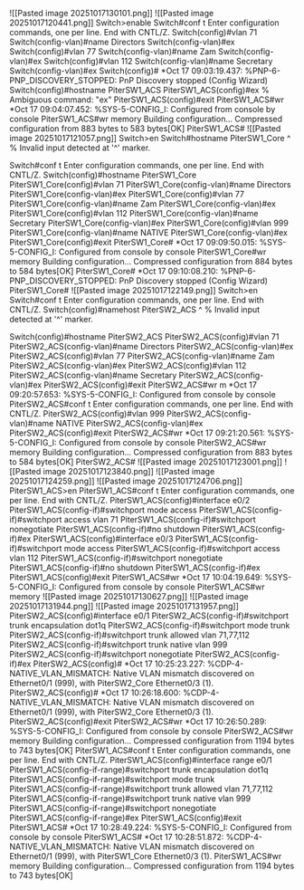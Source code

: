 ![[Pasted image 20251017130101.png]]
![[Pasted image 20251017120441.png]]
Switch>enable
Switch#conf t
Enter configuration commands, one per line.  End with CNTL/Z.
Switch(config)#vlan 71
Switch(config-vlan)#name Directors
Switch(config-vlan)#ex
Switch(config)#vlan 77
Switch(config-vlan)#name Zam
Switch(config-vlan)#ex
Switch(config)#vlan 112
Switch(config-vlan)#name Secretary
Switch(config-vlan)#ex
Switch(config)#
*Oct 17 09:03:19.437: %PNP-6-PNP_DISCOVERY_STOPPED: PnP Discovery stopped (Config Wizard)
Switch(config)#hostname PiterSW1_ACS
PiterSW1_ACS(config)#ex
% Ambiguous command:  "ex"
PiterSW1_ACS(config)#exit
PiterSW1_ACS#wr
*Oct 17 09:04:07.452: %SYS-5-CONFIG_I: Configured from console by console
PiterSW1_ACS#wr memory
Building configuration...
Compressed configuration from 883 bytes to 583 bytes[OK]
PiterSW1_ACS#
![[Pasted image 20251017121057.png]]
Switch>en
Switch#hostname PiterSW1_Core
        ^
% Invalid input detected at '^' marker.

Switch#conf t
Enter configuration commands, one per line.  End with CNTL/Z.
Switch(config)#hostname PiterSW1_Core
PiterSW1_Core(config)#vlan 71
PiterSW1_Core(config-vlan)#name Directors
PiterSW1_Core(config-vlan)#ex
PiterSW1_Core(config)#vlan 77
PiterSW1_Core(config-vlan)#name Zam
PiterSW1_Core(config-vlan)#ex
PiterSW1_Core(config)#vlan 112
PiterSW1_Core(config-vlan)#name Secretary
PiterSW1_Core(config-vlan)#ex
PiterSW1_Core(config)#vlan 999
PiterSW1_Core(config-vlan)#name NATIVE
PiterSW1_Core(config-vlan)#ex
PiterSW1_Core(config)#exit
PiterSW1_Core#
*Oct 17 09:09:50.015: %SYS-5-CONFIG_I: Configured from console by console
PiterSW1_Core#wr memory
Building configuration...
Compressed configuration from 884 bytes to 584 bytes[OK]
PiterSW1_Core#
*Oct 17 09:10:08.210: %PNP-6-PNP_DISCOVERY_STOPPED: PnP Discovery stopped (Config Wizard)
PiterSW1_Core#
![[Pasted image 20251017122149.png]]
Switch>en
Switch#conf t
Enter configuration commands, one per line.  End with CNTL/Z.
Switch(config)#namehost PiterSW2_ACS
                ^
% Invalid input detected at '^' marker.

Switch(config)#hostname PiterSW2_ACS
PiterSW2_ACS(config)#vlan 71
PiterSW2_ACS(config-vlan)#name Directors
PiterSW2_ACS(config-vlan)#ex
PiterSW2_ACS(config)#vlan 77
PiterSW2_ACS(config-vlan)#name Zam
PiterSW2_ACS(config-vlan)#ex
PiterSW2_ACS(config)#vlan 112
PiterSW2_ACS(config-vlan)#name Secretary
PiterSW2_ACS(config-vlan)#ex
PiterSW2_ACS(config)#exit
PiterSW2_ACS#wr m
*Oct 17 09:20:57.653: %SYS-5-CONFIG_I: Configured from console by console
PiterSW2_ACS#conf t
Enter configuration commands, one per line.  End with CNTL/Z.
PiterSW2_ACS(config)#vlan 999
PiterSW2_ACS(config-vlan)#name NATIVE
PiterSW2_ACS(config-vlan)#ex
PiterSW2_ACS(config)#exit
PiterSW2_ACS#wr
*Oct 17 09:21:20.561: %SYS-5-CONFIG_I: Configured from console by console
PiterSW2_ACS#wr memory
Building configuration...
Compressed configuration from 883 bytes to 584 bytes[OK]
PiterSW2_ACS#
![[Pasted image 20251017123001.png]]
![[Pasted image 20251017123840.png]]
![[Pasted image 20251017124259.png]]
![[Pasted image 20251017124706.png]]
PiterSW1_ACS>en
PiterSW1_ACS#conf t
Enter configuration commands, one per line.  End with CNTL/Z.
PiterSW1_ACS(config)#interface e0/2
PiterSW1_ACS(config-if)#switchport mode access
PiterSW1_ACS(config-if)#switchport access vlan 71
PiterSW1_ACS(config-if)#switchport nonegotiate
PiterSW1_ACS(config-if)#no shutdown
PiterSW1_ACS(config-if)#ex
PiterSW1_ACS(config)#interface e0/3
PiterSW1_ACS(config-if)#switchport mode access
PiterSW1_ACS(config-if)#switchport access vlan 112
PiterSW1_ACS(config-if)#switchport nonegotiate
PiterSW1_ACS(config-if)#no shutdown
PiterSW1_ACS(config-if)#ex
PiterSW1_ACS(config)#exit
PiterSW1_ACS#wr
*Oct 17 10:04:19.649: %SYS-5-CONFIG_I: Configured from console by console
PiterSW1_ACS#wr memory
![[Pasted image 20251017130627.png]]
![[Pasted image 20251017131944.png]]
![[Pasted image 20251017131957.png]]
PiterSW2_ACS(config)#interface e0/1
PiterSW2_ACS(config-if)#switchport trunk encapsulation dot1q
PiterSW2_ACS(config-if)#switchport mode trunk
PiterSW2_ACS(config-if)#switchport trunk allowed vlan 71,77,112
PiterSW2_ACS(config-if)#switchport trunk native vlan 999
PiterSW2_ACS(config-if)#switchport nonegotiate
PiterSW2_ACS(config-if)#ex
PiterSW2_ACS(config)#
*Oct 17 10:25:23.227: %CDP-4-NATIVE_VLAN_MISMATCH: Native VLAN mismatch discovered on Ethernet0/1 (999), with PiterSW2_Core Ethernet0/3 (1).
PiterSW2_ACS(config)#
*Oct 17 10:26:18.600: %CDP-4-NATIVE_VLAN_MISMATCH: Native VLAN mismatch discovered on Ethernet0/1 (999), with PiterSW2_Core Ethernet0/3 (1).
PiterSW2_ACS(config)#exit
PiterSW2_ACS#wr
*Oct 17 10:26:50.289: %SYS-5-CONFIG_I: Configured from console by console
PiterSW2_ACS#wr memory
Building configuration...
Compressed configuration from 1194 bytes to 743 bytes[OK]
PiterSW1_ACS#conf t
Enter configuration commands, one per line.  End with CNTL/Z.
PiterSW1_ACS(config)#interface range e0/1
PiterSW1_ACS(config-if-range)#switchport trunk encapsulation dot1q
PiterSW1_ACS(config-if-range)#switchport mode trunk
PiterSW1_ACS(config-if-range)#switchport trunk allowed vlan 71,77,112
PiterSW1_ACS(config-if-range)#switchport trunk native vlan 999
PiterSW1_ACS(config-if-range)#switchport nonegotiate
PiterSW1_ACS(config-if-range)#ex
PiterSW1_ACS(config)#exit
PiterSW1_ACS#
*Oct 17 10:28:49.224: %SYS-5-CONFIG_I: Configured from console by console
PiterSW1_ACS#
*Oct 17 10:28:51.872: %CDP-4-NATIVE_VLAN_MISMATCH: Native VLAN mismatch discovered on Ethernet0/1 (999), with PiterSW1_Core Ethernet0/3 (1).
PiterSW1_ACS#wr memory
Building configuration...
Compressed configuration from 1194 bytes to 743 bytes[OK]


